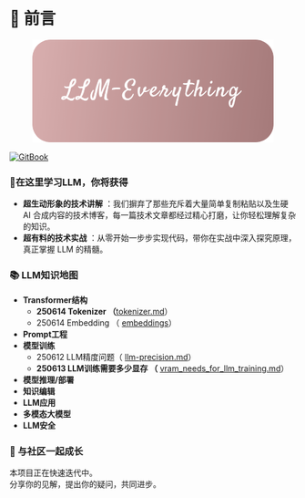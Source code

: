 # 📃 前言

<figure><img src="images/cover.png" alt="LLM-Everything"><figcaption></figcaption></figure>

[![GitBook](https://img.shields.io/static/v1?message=Documented%20on%20GitBook\&logo=gitbook\&logoColor=ffffff\&label=%20\&labelColor=5c5c5c\&color=3F89A1)](https://chenzihong.gitbook.io/llm-everything)

### 🌟在这里学习LLM，你将获得

* **超生动形象的技术讲解** ：我们摒弃了那些充斥着大量简单复制粘贴以及生硬 AI 合成内容的技术博客，每一篇技术文章都经过精心打磨，让你轻松理解复杂的知识。
* **超有料的技术实战** ：从零开始一步步实现代码，带你在实战中深入探究原理，真正掌握 LLM 的精髓。

### 📚 LLM知识地图

* **Transformer结构**
  * **250614 Tokenizer （**[tokenizer.md](transformer/tokenizer.md "mention")）
  * 250614 Embedding （ [embeddings](transformer/embeddings/ "mention")）
* **Prompt工程**
* **模型训练**
  * 250612 LLM精度问题（ [llm-precision.md](train/llm-precision.md "mention")）
  * **250613 LLM训练需要多少显存 （** [vram\_needs\_for\_llm\_training.md](train/vram_needs_for_llm_training.md "mention")）
* **模型推理/部署**
* **知识编辑**
* **LLM应用**
* **多模态大模型**
* **LLM安全**

### 🤝 与社区一起成长

本项目正在快速迭代中。\
分享你的见解，提出你的疑问，共同进步。
